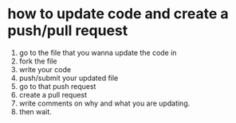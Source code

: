# how to update code and create a push/pull request
1. go to the file that you wanna update the code in
2. fork the file
3. write your code
4. push/submit your updated file
5. go to that push request
6. create a pull request
7. write comments on why and what you are updating. 
8. then wait.